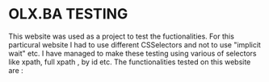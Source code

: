 # OLX.BA TESTING

This website was used as a project to test the fuctionalities. For this particural website I had to use different CSSelectors and not to use "implicit wait" etc. I have managed to make these testing using various of selectors like xpath, full xpath , by id etc.
The functionalities tested on this website are : 

